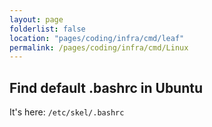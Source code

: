```yaml
---
layout: page
folderlist: false
location: "pages/coding/infra/cmd/leaf"
permalink: /pages/coding/infra/cmd/Linux
---
```


## Find default .bashrc in Ubuntu

It's here: `/etc/skel/.bashrc`
